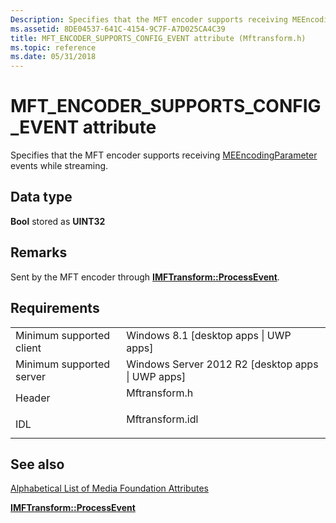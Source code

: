 ```yaml
---
Description: Specifies that the MFT encoder supports receiving MEEncodingParameter events while streaming.
ms.assetid: 8DE04537-641C-4154-9C7F-A7D025CA4C39
title: MFT_ENCODER_SUPPORTS_CONFIG_EVENT attribute (Mftransform.h)
ms.topic: reference
ms.date: 05/31/2018
---
```


# MFT\_ENCODER\_SUPPORTS\_CONFIG\_EVENT attribute

Specifies that the MFT encoder supports receiving [MEEncodingParameter](meencodingparameters.md) events while streaming.

## Data type

**Bool** stored as **UINT32**

## Remarks

Sent by the MFT encoder through [**IMFTransform::ProcessEvent**](/windows/desktop/api/mftransform/nf-mftransform-imftransform-processevent).

## Requirements



|                                     |                                                                                            |
|-------------------------------------|--------------------------------------------------------------------------------------------|
| Minimum supported client<br/> | Windows 8.1 \[desktop apps \| UWP apps\]<br/>                                        |
| Minimum supported server<br/> | Windows Server 2012 R2 \[desktop apps \| UWP apps\]<br/>                             |
| Header<br/>                   | <dl> <dt>Mftransform.h</dt> </dl>   |
| IDL<br/>                      | <dl> <dt>Mftransform.idl</dt> </dl> |



## See also

<dl> <dt>

[Alphabetical List of Media Foundation Attributes](alphabetical-list-of-media-foundation-attributes.md)
</dt> <dt>

[**IMFTransform::ProcessEvent**](/windows/desktop/api/mftransform/nf-mftransform-imftransform-processevent)
</dt> </dl>

 

 




